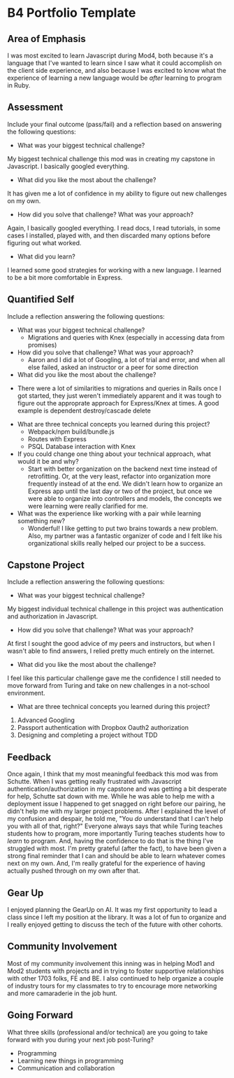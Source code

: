 # B4 Portfolio Template

## Area of Emphasis

I was most excited to learn Javascript during Mod4, both because it's a language that I've wanted to learn since I saw what it could accomplish on the client side experience, and also because I was excited to know what the experience of learning a new language would be _after_ learning to program in Ruby.

## Assessment

Include your final outcome (pass/fail) and a reflection based on answering the following questions:

* What was your biggest technical challenge?

My biggest technical challenge this mod was in creating my capstone in Javascript. I basically googled everything.


* What did you like the most about the challenge?

It has given me a lot of confidence in my ability to figure out new challenges on my own.


* How did you solve that challenge? What was your approach?

Again, I basically googled everything. I read docs, I read tutorials, in some cases I installed, played with, and then discarded many options before figuring out what worked.


* What did you learn?

I learned some good strategies for working with a new language. I learned to be a bit more comfortable in Express.


## Quantified Self

Include a reflection answering the following questions:

* What was your biggest technical challenge?
  - Migrations and queries with Knex (especially in accessing data from promises)
* How did you solve that challenge? What was your approach?
  - Aaron and I did a lot of Googling, a lot of trial and error, and when all else failed, asked an instructor or a peer for some direction
* What did you like the most about the challenge?
 - There were a lot of similarities to migrations and queries in Rails once I got started, they just weren't immediately apparent and it was tough to figure out the approprate approach for Express/Knex at times. A good example is dependent destroy/cascade delete
* What are three technical concepts you learned during this project?
  - Webpack/npm build/bundle.js
  - Routes with Express
  - PSQL Database interaction with Knex
* If you could change one thing about your technical approach, what would it be and why?
  - Start with better organization on the backend next time instead of retrofitting. Or, at the very least, refactor into organization more frequently instead of at the end. We didn't learn how to organize an Express app until the last day or two of the project, but once we were able to organize into controllers and models, the concepts we were learning were really clarified for me.
* What was the experience like working with a pair while learning something new?
  - Wonderful! I like getting to put two brains towards a new problem. Also, my partner was a fantastic organizer of code and I felt like his organizational skills really helped our project to be a success.

## Capstone Project

Include a reflection answering the following questions:

* What was your biggest technical challenge?

My biggest individual technical challenge in this project was authentication and authorization in Javascript.


* How did you solve that challenge? What was your approach?

At first I sought the good advice of my peers and instructors, but when I wasn't able to find answers, I relied pretty much entirely on the internet.


* What did you like the most about the challenge?

I feel like this particular challenge gave me the confidence I still needed to move forward from Turing and take on new challenges in a not-school environment.


* What are three technical concepts you learned during this project?

1. Advanced Googling
2. Passport authentication with Dropbox Oauth2 authorization
3. Designing and completing a project without TDD


## Feedback

Once again, I think that my most meaningful feedback this mod was from Schutte. When I was getting really frustrated with Javascript authentication/authorization in my capstone and was getting a bit desperate for help, Schutte sat down with me. While he was able to help me with a deployment issue I happened to get snagged on right before our pairing, he didn't help me with my larger project problems. After I explained the level of my confusion and despair, he told me, "You _do_ understand that I can't help you with all of that, right?" Everyone always says that while Turing teaches students how to program, more importantly Turing teaches students how to _learn_ to program. And, having the confidence to do that is the thing I've struggled with most. I'm pretty grateful (after the fact), to have been given a strong final reminder that I can and should be able to learn whatever comes next on my own. And, I'm really grateful for the experience of having actually pushed through on my own after that.

## Gear Up

I enjoyed planning the GearUp on AI. It was my first opportunity to lead a class since I left my position at the library. It was a lot of fun to organize and I really enjoyed getting to discuss the tech of the future with other cohorts.

## Community Involvement

Most of my community involvement this inning was in helping Mod1 and Mod2 students with projects and in trying to foster supportive relationships with other 1703 folks, FE and BE. I also continued to help organize a couple of industry tours for my classmates to try to encourage more networking and more camaraderie in the job hunt.

## Going Forward

What three skills (professional and/or technical) are you going to take forward with you during your next job post-Turing?

- Programming
- Learning new things in programming
- Communication and collaboration

